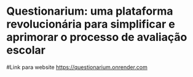 # Questionarium: uma plataforma revolucionária para simplificar e aprimorar o processo de avaliação escolar
#Link para website
https://questionarium.onrender.com
